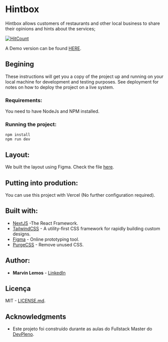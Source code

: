 # Hintbox
Hintbox allows customers of restaurants and other local business to share their opinions and hints about the services; 

[![HitCount](http://hits.dwyl.com/marvinlemos/marvinlemos/hintbox.svg)](http://hits.dwyl.com/marvinlemos/marvinlemos/hintbox)

A Demo version can be found [HERE](https://hintbox.vercel.app/).
## Begining

These instructions will get you a copy of the project up and running on your local machine for development and testing purposes. See deployment for notes on how to deploy the project on a live system.

### Requirements:

You need to have NodeJs and NPM installed.

### Running the project:

```
npm install
npm run dev
```

## Layout:

We built the layout using Figma. Check the file [here](https://www.figma.com/file/QQAJAFOLy3nDNEiSpQm7jp/hint-box?node-id=0%3A1).

## Putting into prodution:

You can use this project with Vercel (No further configuration required).

## Built with:

* [NextJS](https://nextjs.org/) -The React Framework.
* [TailwindCSS](https://tailwindcss.com/) - A utility-first CSS framework for
rapidly building custom designs.
* [Figma](https://figma.com/) - Online prototyping tool.
* [PurgeCSS](https://purgecss.com/) - Remove unused CSS. 

## Author:

* **Marvin Lemos** - [LinkedIn](https://www.linkedin.com/in/marvin-lemos-289425a/)


## Licença
MIT - [LICENSE.md](LICENSE.md).

## Acknowledgments

* Este projeto foi construído durante as aulas do Fullstack Master do [DevPleno](https://devpleno.com).
